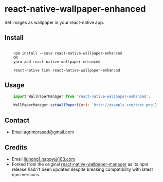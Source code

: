 # react-native-wallpaper-enhanced

Set images as wallpaper in your react-native app.

## Install

```console

    npm install --save react-native-wallpaper-enhanced
    OR
    yarn add react-native-wallpaper-enhanced

    react-native link react-native-wallpaper-enhanced
```
  
## Usage

```js
    import WallPaperManager from 'react-native-wallpaper-enhanced';

    WallPaperManager.setWallPaper({uri: 'http://example.com/test.png'}, (res)=> console.log(res));
```
  
## Contact

- Email:[agrimprasad@gmail.com](mailto:agrimprasad@gmail.com)

## Credits

- Email:[liuhong1.happy@163.com](mailto:liuhong1.happy@163.com)
- Forked from the original [react-native-wallpaper-manager](https://github.com/liuhong1happy/react-native-wallpaper-manager) as its npm release hadn't been updated despite breaking compatibility with latest npm versions.
  
